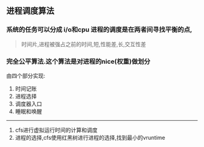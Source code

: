 ## 进程调度算法

### 系统的任务可以分成 i/o和cpu 进程的调度是在两者间寻找平衡的点,

> 时间片,进程被强占之前的时间,短,性能差,长,交互性差

### 完全公平算法.这个算法是对进程的nice(权重)做划分

由四个部分实现:

1. 时间记账
2. 进程选择
3. 调度器入口
4. 睡眠和唤醒

***

1. cfs进行虚拟运行时间的计算和调度
2. 进程的选择,cfs使用红黑树进行进程的选择,找到最小的vruntime